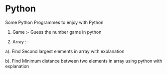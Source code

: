 # Python
Some Python Programmes to enjoy with Python

1. Game :- Guess the number game in python

2. Array :-  

a). Find Second largest elements in array with explanation

b). Find Minimum distance between two elements in array using python with explanation
